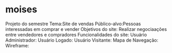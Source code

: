 # moises
Projeto do semestre 
Tema:Site de vendas
Público-alvo:Pessoas interessadas em comprar e vender
Objetivos do site: Realizar negociaações entre vendedores e compradores
Funcionalidades do site: 
Usuário Administrador: 
Usuário Logado: 
Usuário Visitante:
Mapa de Navegação: 
Wireframe:
